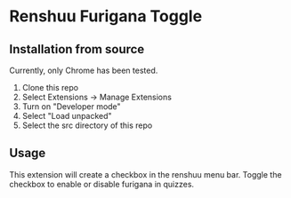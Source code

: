 # Renshuu Furigana Toggle

## Installation from source

Currently, only Chrome has been tested.

1. Clone this repo
1. Select Extensions -> Manage Extensions
1. Turn on "Developer mode"
1. Select "Load unpacked"
1. Select the src directory of this repo

## Usage

This extension will create a checkbox in the renshuu menu bar. Toggle the
checkbox to enable or disable furigana in quizzes.
